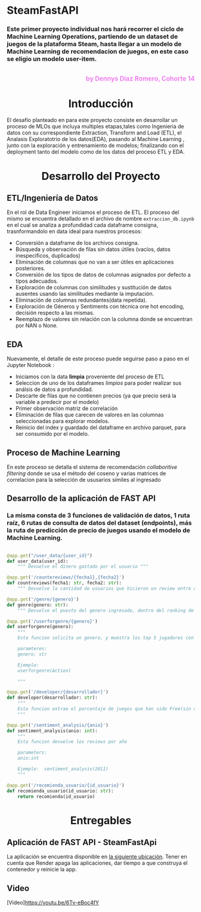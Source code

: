 # SteamFastAPI


### Este primer proyecto individual nos hará recorrer el ciclo de Machine Learning Operations, partiendo de un dataset de juegos de la plataforma Steam, hasta llegar a un modelo de Machine Learning de recomendacion de juegos, en este caso se eligio un modelo user-item.

<br>
<div style="text-align: right; color: violet; font-size: 1.2em; font-weight: bold;">
  <a href="https://github.com/DennysDdd/Steam_FastAPI.git" style="color: violet; text-decoration: none;">
    by Dennys Diaz Romero, Cohorte 14
  </a>
</div>

# <h1 align=center> **Introducción** </h1>

El desafío planteado en para este proyecto consiste en desarrollar un proceso de MLOs que incluya multiples etapas,tales como Ingenieria de datos con su correspondiente Extraction, Transform and Load (ETL), el Analasis Exploratotrio de los datos(EDA), pasando al Machine Learning , junto con la exploración y entrenamiento de modelos; finalizando con el deployment tanto del modelo como de los datos del proceso ETL y EDA.

# <h1 align=center> **Desarrollo del Proyecto**</h1>

## ETL/Ingeniería de Datos

En el rol de Data Engineer iniciamos el proceso de ETL. El proceso del mismo se encuentra detallado en el archivo de nombre `extraccion_db.ipynb` en el cual se analiza a profundidad cada dataframe consigna, trasnformandolo en data ideal para nuestros procesos:


+ Conversión a dataframe de los archivos consigna.
+ Búsqueda y observación de filas sin datos útiles (vacíos, datos inespecíficos, duplicados)
+ Eliminación de columnas que no van a ser útiles en aplicaciones posteriores.
+ Conversión de los tipos de datos  de columnas asignados por defecto a tipos adecuados.
+ Exploración de columnas con similitudes y sustitución de datos ausentes usando las similitudes mediante la imputación.
+ Eliminación de columnas redundantes(data repetida).
+ Exploración de Géneros y Sentiments con técnica one hot encoding, decisión respecto a las mismas.
+ Reemplazo de valores sin relación con la columna donde se encuentran por NAN o None.

## EDA

Nuevamente, el detalle de este proceso puede seguirse paso a paso en el Jupyter Notebook :

+ Iniciamos con la data **limpia** proveniente del proceso de ETL
+ Seleccion de uno de los dataframes *limpios* para poder realizar sus análsis de datos a profundidad.
+ Descarte de filas que no contienen precios (ya que precio será la variable a predecir por el modelo)
+ Primer observación matriz de correlación
+ Eliminación de filas que carecen de valores en las columnas seleccionadas para explorar modelos.
+ Reinicio del index y guardado del dataframe en archivo parquet, para ser consumido por el modelo.

## Proceso de Machine Learning

En este proceso se detalla el sistema de recomendación *collaboritive filtering* donde se usa el método del coseno y varias matrices de correlacion para la selección de ususarios símiles al ingresado


## Desarrollo de la aplicación de FAST API

### La misma consta de 3 funciones de validación de datos, 1 ruta raíz, 6 rutas de consulta de datos del dataset (endpoints), más la ruta de predicción de precio de juegos usando el modelo de Machine Learning.

```Python

@app.get("/user_data/{user_id}")
def user_data(user_id):
    """ Devuelve el dinero gastado por el usuario """

@app.get('/countereviews/{fecha1},{fecha2}')
def countreviews(fecha1: str, fecha2: str):
    """ Devuelve la cantidad de usuarios que hicieron un review entre dichas fechas """

@app.get('/genre/{genero}')
def genre(genero: str): 
    """ Devuelve el puesto del genero ingresado, dentro del ranking de generos """

@app.get('/userforgenre/{genero}')
def userforgenre(genero):
    """
    Esta funcion solicita un genero, y muestra los top 5 jugadores con mayor tiempo de juego de ese genero

    paramteres:
    genero: str

    Ejemplo:
    userforgenre(Action)

    """

@app.get('/developer/{desarrollador}')
def developer(desarrollador: str):
    """
    Esta funcion extrae el porcentaje de juegos que han sido Free(sin costo) por desarrollador y por año
    """

@app.get('/sentiment_analysis/{anio}')
def sentiment_analysis(anio: int):
    """
    Esta funcion devuelve los reviews por año

    parameters:
    anio:int

    Ejemplo:  sentiment_analysis(2011)
    """

@app.get('/recomienda_usuario/{id_usuario}')
def recomienda_usuario(id_usuario: str):
    return recomienda(id_usuario)


```

# <h1 align=center> **Entregables**</h1>


## Aplicación de FAST API - SteamFastApi

La aplicación se encuentra disponible en [la siguiente ubicación](https://steam-fastapi.onrender.com/). Tener en cuenta que Render apaga las aplicaciones, dar tiempo a que construya el contenedor y reinicie la app.


## Video

[Video]https://youtu.be/6Tv-eBoc4fY



